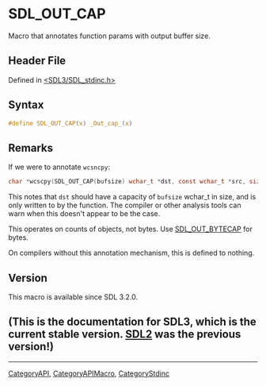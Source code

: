 # SDL_OUT_CAP

Macro that annotates function params with output buffer size.

## Header File

Defined in [<SDL3/SDL_stdinc.h>](https://github.com/libsdl-org/SDL/blob/main/include/SDL3/SDL_stdinc.h)

## Syntax

```c
#define SDL_OUT_CAP(x) _Out_cap_(x)
```

## Remarks

If we were to annotate `wcsncpy`:

```c
char *wcscpy(SDL_OUT_CAP(bufsize) wchar_t *dst, const wchar_t *src, size_t bufsize);
```

This notes that `dst` should have a capacity of `bufsize` wchar_t in size,
and is only written to by the function. The compiler or other analysis
tools can warn when this doesn't appear to be the case.

This operates on counts of objects, not bytes. Use
[SDL_OUT_BYTECAP](SDL_OUT_BYTECAP) for bytes.

On compilers without this annotation mechanism, this is defined to nothing.

## Version

This macro is available since SDL 3.2.0.

## (This is the documentation for SDL3, which is the current stable version. [SDL2](https://wiki.libsdl.org/SDL2/) was the previous version!)



----
[CategoryAPI](CategoryAPI), [CategoryAPIMacro](CategoryAPIMacro), [CategoryStdinc](CategoryStdinc)

